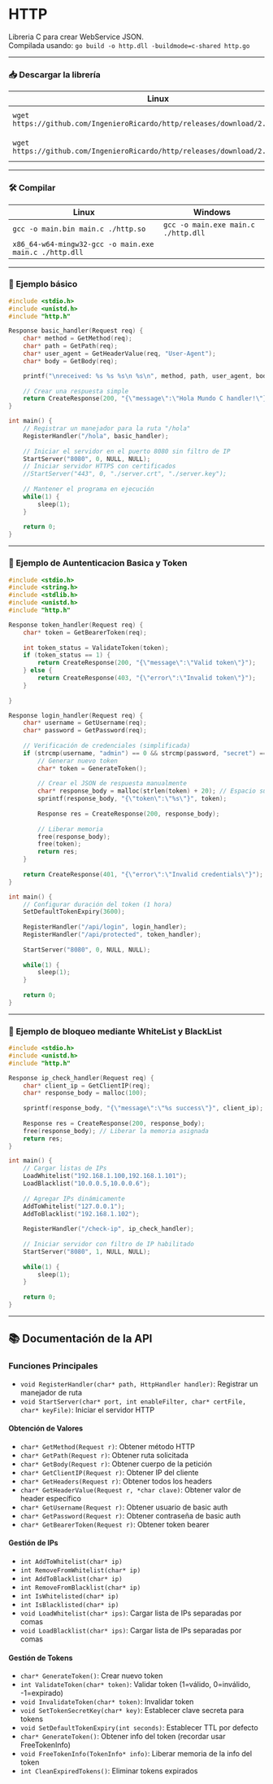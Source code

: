 # HTTP
Libreria C para crear WebService JSON.  
Compilada usando: `go build -o http.dll -buildmode=c-shared http.go`

---

### 📥 Descargar la librería

| Linux | Windows |
| --- | --- |
| `wget https://github.com/IngenieroRicardo/http/releases/download/2.0/http.so` | `Invoke-WebRequest https://github.com/IngenieroRicardo/http/releases/download/2.0/http.dll -OutFile ./http.dll` |
| `wget https://github.com/IngenieroRicardo/http/releases/download/2.0/http.h` | `Invoke-WebRequest https://github.com/IngenieroRicardo/http/releases/download/2.0/http.h -OutFile ./http.h` |

---

### 🛠️ Compilar

| Linux | Windows |
| --- | --- |
| `gcc -o main.bin main.c ./http.so` | `gcc -o main.exe main.c ./http.dll` |
| `x86_64-w64-mingw32-gcc -o main.exe main.c ./http.dll` |  |

---

### 🧪 Ejemplo básico

```C
#include <stdio.h>
#include <unistd.h>
#include "http.h"

Response basic_handler(Request req) {
    char* method = GetMethod(req);
    char* path = GetPath(req);
    char* user_agent = GetHeaderValue(req, "User-Agent");
    char* body = GetBody(req);

    printf("\nreceived: %s %s %s\n %s\n", method, path, user_agent, body);
    
    // Crear una respuesta simple
    return CreateResponse(200, "{\"message\":\"Hola Mundo C handler!\"}");
}

int main() {
    // Registrar un manejador para la ruta "/hola"
    RegisterHandler("/hola", basic_handler);
    
    // Iniciar el servidor en el puerto 8080 sin filtro de IP
    StartServer("8080", 0, NULL, NULL);
    // Iniciar servidor HTTPS con certificados
    //StartServer("443", 0, "./server.crt", "./server.key");
    
    // Mantener el programa en ejecución
    while(1) {
        sleep(1);
    }
    
    return 0;
}
```

---

### 🧪 Ejemplo de Auntenticacion Basica y Token 

```C
#include <stdio.h>
#include <string.h>
#include <stdlib.h>
#include <unistd.h>
#include "http.h"

Response token_handler(Request req) {
    char* token = GetBearerToken(req);
    
    int token_status = ValidateToken(token);
    if (token_status == 1) {
        return CreateResponse(200, "{\"message\":\"Valid token\"}");
    } else {
        return CreateResponse(403, "{\"error\":\"Invalid token\"}");
    }
    
}

Response login_handler(Request req) {
    char* username = GetUsername(req);
    char* password = GetPassword(req);
    
    // Verificación de credenciales (simplificada)
    if (strcmp(username, "admin") == 0 && strcmp(password, "secret") == 0) {
        // Generar nuevo token
        char* token = GenerateToken();
        
        // Crear el JSON de respuesta manualmente
        char* response_body = malloc(strlen(token) + 20); // Espacio suficiente
        sprintf(response_body, "{\"token\":\"%s\"}", token);
        
        Response res = CreateResponse(200, response_body);
        
        // Liberar memoria
        free(response_body);
        free(token);
        return res;
    }
    
    return CreateResponse(401, "{\"error\":\"Invalid credentials\"}");
}

int main() {
    // Configurar duración del token (1 hora)
    SetDefaultTokenExpiry(3600);
    
    RegisterHandler("/api/login", login_handler);
    RegisterHandler("/api/protected", token_handler);
    
    StartServer("8080", 0, NULL, NULL);
    
    while(1) {
        sleep(1);
    }
    
    return 0;
}

```

---

### 🧪 Ejemplo de bloqueo mediante WhiteList y BlackList

```C
#include <stdio.h>
#include <unistd.h>
#include "http.h"

Response ip_check_handler(Request req) {
    char* client_ip = GetClientIP(req);
    char* response_body = malloc(100);
    
    sprintf(response_body, "{\"message\":\"%s success\"}", client_ip);
    
    Response res = CreateResponse(200, response_body);
    free(response_body); // Liberar la memoria asignada
    return res;
}

int main() {
    // Cargar listas de IPs
    LoadWhitelist("192.168.1.100,192.168.1.101");
    LoadBlacklist("10.0.0.5,10.0.0.6");
    
    // Agregar IPs dinámicamente
    AddToWhitelist("127.0.0.1");
    AddToBlacklist("192.168.1.102");
    
    RegisterHandler("/check-ip", ip_check_handler);
    
    // Iniciar servidor con filtro de IP habilitado
    StartServer("8080", 1, NULL, NULL);
    
    while(1) {
        sleep(1);
    }
    
    return 0;
}
```

---

## 📚 Documentación de la API

### Funciones Principales
- `void RegisterHandler(char* path, HttpHandler handler)`: Registrar un manejador de ruta
- `void StartServer(char* port, int enableFilter, char* certFile, char* keyFile)`: Iniciar el servidor HTTP

#### Obtención de Valores
- `char* GetMethod(Request r)`: Obtener método HTTP
- `char* GetPath(Request r)`: Obtener ruta solicitada
- `char* GetBody(Request r)`: Obtener cuerpo de la petición
- `char* GetClientIP(Request r)`: Obtener IP del cliente
- `char* GetHeaders(Request r)`: Obtener todos los headers
- `char* GetHeaderValue(Request r, *char clave)`: Obtener valor de header específico
- `char* GetUsername(Request r)`: Obtener usuario de basic auth
- `char* GetPassword(Request r)`: Obtener contraseña de basic auth
- `char* GetBearerToken(Request r)`: Obtener token bearer

#### Gestión de IPs
- `int AddToWhitelist(char* ip)`
- `int RemoveFromWhitelist(char* ip)`
- `int AddToBlacklist(char* ip)`
- `int RemoveFromBlacklist(char* ip)`
- `int IsWhitelisted(char* ip)`
- `int IsBlacklisted(char* ip)`
- `void LoadWhitelist(char* ips)`: Cargar lista de IPs separadas por comas
- `void LoadBlacklist(char* ips)`: Cargar lista de IPs separadas por comas

#### Gestión de Tokens
- `char* GenerateToken()`: Crear nuevo token
- `int ValidateToken(char* token)`: Validar token (1=válido, 0=inválido, -1=expirado)
- `void InvalidateToken(char* token)`: Invalidar token
- `void SetTokenSecretKey(char* key)`: Establecer clave secreta para tokens
- `void SetDefaultTokenExpiry(int seconds)`: Establecer TTL por defecto
- `char* GenerateToken()`: Obtener info del token (recordar usar FreeTokenInfo)
- `void FreeTokenInfo(TokenInfo* info)`: Liberar memoria de la info del token
- `int CleanExpiredTokens()`: Eliminar tokens expirados
